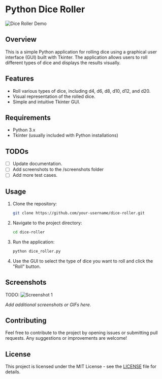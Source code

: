 # Python Dice Roller

![Dice Roller Demo](dice_roller_demo.gif)

## Overview

This is a simple Python application for rolling dice using a graphical user interface (GUI) built with Tkinter. The application allows users to roll different types of dice and displays the results visually.

## Features

- Roll various types of dice, including d4, d6, d8, d10, d12, and d20.
- Visual representation of the rolled dice.
- Simple and intuitive Tkinter GUI.

## Requirements

- Python 3.x
- Tkinter (usually included with Python installations)

## TODOs

- [ ] Update documentation.
- [ ] Add screenshots to the /screenshots folder
- [ ] Add more test cases.

## Usage

1. Clone the repository:

   ```bash
   git clone https://github.com/your-username/dice-roller.git
   ```

2. Navigate to the project directory:

   ```bash
   cd dice-roller
   ```

3. Run the application:

   ```bash
   python dice_roller.py
   ```

4. Use the GUI to select the type of dice you want to roll and click the "Roll" button.

## Screenshots

TODO: ![Screenshot 1](screenshots/screenshot1.png)

_Add additional screenshots or GIFs here._

## Contributing

Feel free to contribute to the project by opening issues or submitting pull requests. Any suggestions or improvements are welcome!

## License

This project is licensed under the MIT License - see the [LICENSE](LICENSE) file for details.
